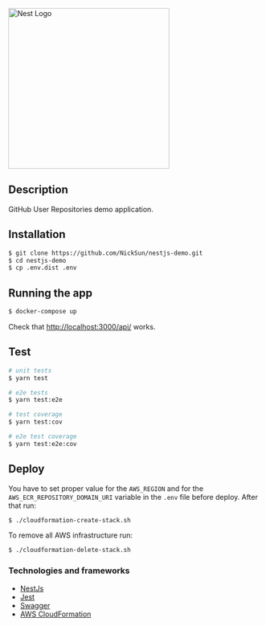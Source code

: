 <p>
  <a href="https://nestjs.com/" target="blank"><img src="https://nestjs.com/img/logo_text.svg" width="320" alt="Nest Logo" /></a>
</p>

## Description

GitHub User Repositories demo application.

## Installation

```bash
$ git clone https://github.com/NickSun/nestjs-demo.git
$ cd nestjs-demo
$ cp .env.dist .env
```

## Running the app

```bash
$ docker-compose up
```

Check that [http://localhost:3000/api/](http://localhost:3000/api/) works.

## Test

```bash
# unit tests
$ yarn test

# e2e tests
$ yarn test:e2e

# test coverage
$ yarn test:cov

# e2e test coverage
$ yarn test:e2e:cov
```

## Deploy

You have to set proper value for the `AWS_REGION` and for the `AWS_ECR_REPOSITORY_DOMAIN_URI` variable in the `.env` file before deploy.
After that run:
```bash
$ ./cloudformation-create-stack.sh
```

To remove all AWS infrastructure run:
```bash
$ ./cloudformation-delete-stack.sh
```

### Technologies and frameworks

- [NestJs](http://nestjs.com/)
- [Jest](https://jestjs.io/)
- [Swagger](https://swagger.io/)
- [AWS CloudFormation](https://aws.amazon.com/cloudformation/)
